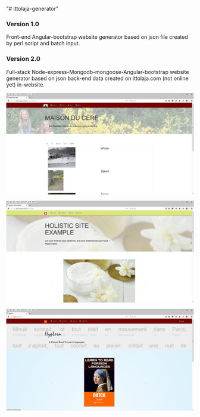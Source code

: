 "# ittolaja-generator" 

<h3>Version 1.0</h3>
Front-end Angular-bootstrap website generator based on json file created by perl script and batch input. 

<h3>Version 2.0</h3>
Full-stack Node-express-Mongodb-mongoose-Angular-bootstrap website generator based on json back-end data created on ittolaja.com (not online yet) in-website.

<img src="MaisonDuCerf.png"></img>


<img src="HolisticExample.png"></img>


<img src="HypLernOld.png"></img>
